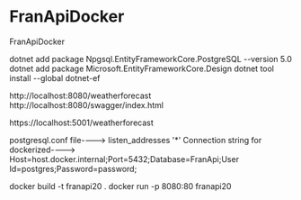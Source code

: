 # FranApiDocker
FranApiDocker

dotnet add package Npgsql.EntityFrameworkCore.PostgreSQL --version 5.0
dotnet add package Microsoft.EntityFrameworkCore.Design
dotnet tool install --global dotnet-ef

http://localhost:8080/weatherforecast
http://localhost:8080/swagger/index.html

https://localhost:5001/weatherforecast

postgresql.conf file----> listen_addresses '*'
Connection string for dockerized----> Host=host.docker.internal;Port=5432;Database=FranApi;User Id=postgres;Password=password;



docker build -t franapi20 .
docker run -p 8080:80 franapi20


